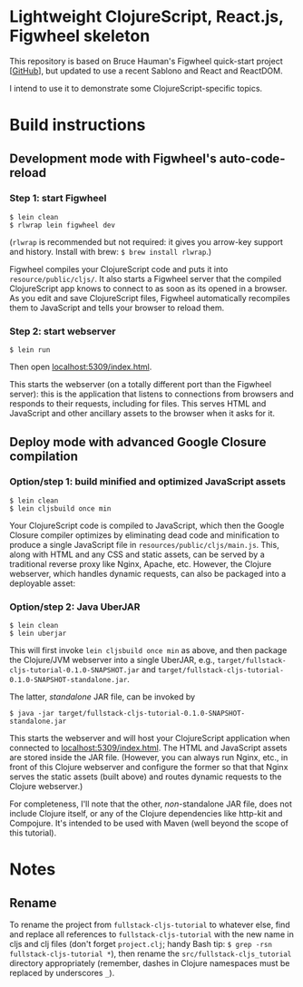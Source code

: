 # Lightweight ClojureScript, React.js, Figwheel skeleton

This repository is based on Bruce Hauman's Figwheel quick-start project [[GitHub](https://github.com/bhauman/lein-figwheel/wiki/Quick-Start)], but updated to use a recent Sablono and React and ReactDOM.

I intend to use it to demonstrate some ClojureScript-specific topics.

# Build instructions

## Development mode with Figwheel's auto-code-reload

### Step 1: start Figwheel
```
$ lein clean
$ rlwrap lein figwheel dev
```

(`rlwrap` is recommended but not required: it gives you arrow-key support and history. Install with brew: `$ brew install rlwrap`.)

Figwheel compiles your ClojureScript code and puts it into `resource/public/cljs/`. It also starts a Figwheel server that the compiled ClojureScript app knows to connect to as soon as its opened in a browser. As you edit and save ClojureScript files, Figwheel automatically recompiles them to JavaScript and tells your browser to reload them.

### Step 2: start webserver
```
$ lein run
```

Then open [localhost:5309/index.html](http://localhost:5309/index.html).

This starts the webserver (on a totally different port than the Figwheel server): this is the application that listens to connections from browsers and responds to their requests, including for files. This serves HTML and JavaScript and other ancillary assets to the browser when it asks for it.

## Deploy mode with advanced Google Closure compilation

### Option/step 1: build minified and optimized JavaScript assets
```
$ lein clean
$ lein cljsbuild once min
```
Your ClojureScript code is compiled to JavaScript, which then the Google Closure compiler optimizes by eliminating dead code and minification to produce a single JavaScript file in `resources/public/cljs/main.js`. This, along with HTML and any CSS and static assets, can be served by a traditional reverse proxy like Nginx, Apache, etc. However, the Clojure webserver, which handles dynamic requests, can also be packaged into a deployable asset:

### Option/step 2: Java UberJAR
```
$ lein clean
$ lein uberjar
```
This will first invoke `lein cljsbuild once min` as above, and then package the Clojure/JVM webserver into a single UberJAR, e.g., `target/fullstack-cljs-tutorial-0.1.0-SNAPSHOT.jar` and `target/fullstack-cljs-tutorial-0.1.0-SNAPSHOT-standalone.jar`.

The latter, *standalone* JAR file, can be invoked by
```
$ java -jar target/fullstack-cljs-tutorial-0.1.0-SNAPSHOT-standalone.jar
```
This starts the webserver and will host your ClojureScript application when connected to [localhost:5309/index.html](http://localhost:5309/index.html). The HTML and JavaScript assets are stored inside the JAR file. (However, you can always run Nginx, etc., in front of this Clojure webserver and configure the former so that that Nginx serves the static assets (built above) and routes dynamic requests to the Clojure webserver.)

For completeness, I'll note that the other, *non*-standalone JAR file, does not include Clojure itself, or any of the Clojure dependencies like http-kit and Compojure. It's intended to be used with Maven (well beyond the scope of this tutorial).

# Notes

## Rename
To rename the project from `fullstack-cljs-tutorial` to whatever else, find and replace all references to `fullstack-cljs-tutorial` with the new name in cljs and clj files (don't forget `project.clj`; handy Bash tip: `$ grep -rsn fullstack-cljs-tutorial *`), then rename the `src/fullstack-cljs_tutorial` directory appropriately (remember, dashes in Clojure namespaces must be replaced by underscores `_`).
